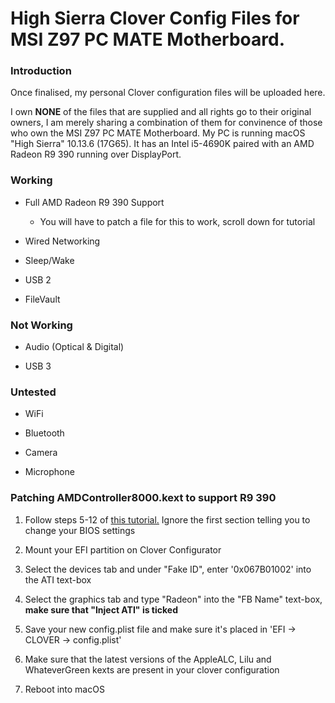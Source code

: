 # High Sierra Clover Config Files for MSI Z97 PC MATE Motherboard.

### Introduction 
Once finalised, my personal Clover configuration files will be uploaded here.

I own **NONE** of the files that are supplied and all rights go to their original owners, I am merely sharing a combination of them for convinence of those who own the MSI Z97 PC MATE Motherboard. My PC is running macOS "High Sierra" 10.13.6 (17G65). It has an Intel i5-4690K paired with an AMD Radeon R9 390 running over DisplayPort.

### Working
- Full AMD Radeon R9 390 Support
  - You will have to patch a file for this to work, scroll down for tutorial

- Wired Networking

- Sleep/Wake

- USB 2

- FileVault

### Not Working
- Audio (Optical & Digital)

- USB 3

### Untested
- WiFi

- Bluetooth

- Camera

- Microphone

### Patching AMDController8000.kext to support R9 390

1. Follow steps 5-12 of [this tutorial.](https://www.tonymacx86.com/threads/guide-getting-r9-290-390-non-x-to-work-on-sierra-10-12-and-high-sierra-10-13.210574/) Ignore the first section telling you to change your BIOS settings

2. Mount your EFI partition on Clover Configurator

3. Select the devices tab and under "Fake ID", enter '0x067B01002' into the ATI text-box

4. Select the graphics tab and type "Radeon" into the "FB Name" text-box, **make sure that "Inject ATI" is ticked**

5. Save your new config.plist file and make sure it's placed in 'EFI -> CLOVER -> config.plist'

6. Make sure that the latest versions of the AppleALC, Lilu and WhateverGreen kexts are present in your clover configuration

7. Reboot into macOS

